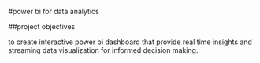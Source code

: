 #power bi for data analytics

##project objectives

 to create interactive power bi dashboard that provide real time insights and streaming data visualization for informed decision making.
